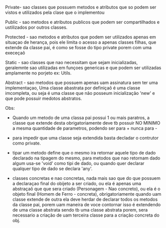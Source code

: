 Private- sao classes que possuem metodos e atributos que so podem ser vistos e utilizados pela clase que o implementou

Public - sao metodos e atributos publicos que podem ser compartilhados e ustilizados por outros classes.

Protected - sao metodos e atributos que podem ser utilizados apenas em situaçao de herança, pois ele limita o acesso a apenas classes filhas, que extende da classe pai, é como se fosse do tipo private porem com uma execeçaõ

Static - sao classes que nao necessitam que sejam inicializadas, geralemnte sao utilizadas em funçoes genericas e que podem ser utilizadas amplamente no porjeto ex: Utils.

Abstract - sao metodos que possuem apenas uam assinatura sem ter uma implementaçao, Uma classe abastrata por definiçaõ é uma classe imcompleta, ou seja é uma classe que não posseum inicialização 'new' e que pode possuir medotos abstratos.

Obs:

- Quando um metodo de uma classa pai possui 1 ou mais paratros, a classe que extende desta obrigatoriamente deve tb possuir NO MINIMO a mesma quantidade de parametros, podendo ser para + nunca para -

- para impedir que uma classe seja extendida basta decladar o contrutor como private.

- tipar um metodo define que o mesmo ira retornar aquele tipo de dado declarado na tipagem do mesmo, para metodos que nao retornam dado algum usa-se 'void' como tipi de dado, ou quando quer declarar qualquer tipo de dado se declara 'any'.

-  classes concretas e nao concretas, nada mais sao que do que possuem a declaraçao final do obijeto a ser criado, ou ela é apenas uma abstraçaõ que que sera criado (Personagem - Nao concreto), ou ela é o objeto final (Homem de Ferro - concreta), obrigatoriamente quando uam classe extende de outra ela deve herdar de declarar todos os metodos da classe pai, porem uam maneira de voce contornar isso é extendendo de uma classe abstrata sendo tb uma classe abstrata porem, sera necessario a criação de uam terceira classe para a criação concreta do obj.




